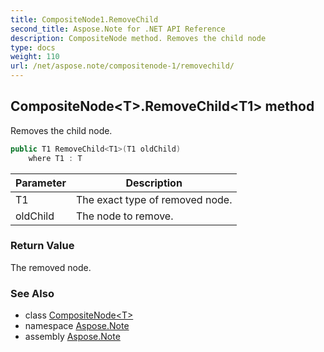 ```yaml
---
title: CompositeNode1.RemoveChild
second_title: Aspose.Note for .NET API Reference
description: CompositeNode method. Removes the child node
type: docs
weight: 110
url: /net/aspose.note/compositenode-1/removechild/
---
```

## CompositeNode&lt;T&gt;.RemoveChild&lt;T1&gt; method

Removes the child node.

```csharp
public T1 RemoveChild<T1>(T1 oldChild)
    where T1 : T
```

| Parameter | Description |
| --- | --- |
| T1 | The exact type of removed node. |
| oldChild | The node to remove. |

### Return Value

The removed node.

### See Also

* class [CompositeNode&lt;T&gt;](../)
* namespace [Aspose.Note](../../compositenode-1/)
* assembly [Aspose.Note](../../../)


